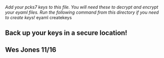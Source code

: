 *Add your pcks7 keys to this file. You will need these to decrypt and encrypt your eyaml files.* 
*Run the following command from this directory if you need to create keys!*
eyaml createkeys

## Back up your keys in a secure location!
## Wes Jones 11/16